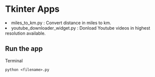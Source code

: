 # Tkinter Apps
<li>miles_to_km.py : Convert distance in miles to km.</li>
<li>youtube_downloader_widget.py : Donload Youtube videos in highest resolution available.</li>

## Run the app
Terminal
```
python <filename>.py
```